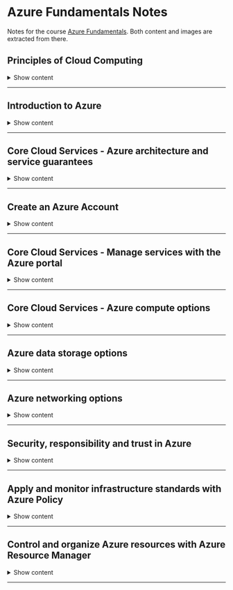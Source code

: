 # Azure Fundamentals Notes

Notes for the course [Azure Fundamentals](https://docs.microsoft.com/en-us/learn/paths/azure-fundamentals/). Both content and images are extracted from there.

## Principles of Cloud Computing

<details>
<summary> 
Show content
</summary>
<p>

### Learning Objectives

* Common cloud computing services
* Benefits of cloud computing
* Cloud deployment model

### What is cloud computing?

It's a resource rental based on a pay per use approach, abstracting the hardware from the users.

### Cloud Computing Services

#### Compute Power

It is the processing capability offered by cloud-based servers. Depending on our needs, we can chose among three different options:

* **Virtual Machines (VM)**: You are provided the hardware and the OS, but have to control and maintain the rest of the software. This VM will run on a physical server based on a datacenter and overall resources will be shared with other VMs in an isolated and secure fashion.

* **Containers**: Such as Docker, offer an independent, consistent and isolated execution environment for applications. They do not require any OS - as they just contain the minimum dependencies to run the app - they are easy and fast to spin up, move to a different machine and scale.

* **Serverless Computing**: Is the ability to run an application without creating, configuring nor maintaining a server. By breaking the whole application into smaller pieces, we can define a workflow and a set of triggers to execute the different parts of the application.

As per **pricing**, with VMs and Containers, we pay for as long the server is up, eventhough the application is idle. With Serverless Computing though, you only pay for the processing time of each function.

![img](./assets/principles-of-cloud-computing/vm-vs-container-vs-serverless.png)

#### Storage

If you either need to store a file or use a database, cloud providers offer the possibility to scale the storage as per your needs.

#### Summary

As requirements vary among all the processes and services business needs to offer, cloud computing is a **flexible** and **cost-efficient** solution to both small or big companies.

### Benefits of Cloud Computing

* **Cost-Effective**: with a pay-as-you-go model you don't need to make huge upfronts investments to start offering your services. Moreover, you don't need to manage any kind of infrastructure, freeing people to focus on other tasks.

* **Scalable**: It's easy to increase / decrease the resources used either manually or automatically.
    * *Vertical Scaling* or *scaling up* can be used to increase the power of an existing machine.
    * *Horizontal Scaling* or *scaling out* adds more servers to function together as a unit.

* **Elastic**: Can automatically adapt to workload changes by adding or removing resources.

* **Current**: By removing the need of managing hardware and other IT tasks, you can focus on just building and deploying your apps.

* **Reliable**: As it offers backups, disaster recovery and data replication services to make sure that your data is always safe. If on top you follow redudancy on your architectures you can avoid single points of failure.

* **Global**: With datacenters all over the globe, you can have presence close to your customers and reduce response time.

* **Secure**: Offering policies, technologies and controls.

### Compliance terms and requirements

Cloud providers should also help when complying with regulations and standards such as GDPR.

### Economies of Scale

The ability to do things at a lower cost per unit when operating at a larger scale.

### Capital expenditure (CapEx) versus operational expenditure (OpEx)

* **Capital Expenditure (CapEx)**: Spending of money on physical infrastructure up front, and then deducting that expense from your tax bill over time. This is the example of on-premise servers, where one needs to pay for server, storage, network, backup, disaster recovery and general infrastructure costs for both software and hardware plus the technical personnel.

* **Operational Expenditure (OpEx)**: Spending money on services or products now and being billed for them now. With cloud computing we can access to more customized features as we're not sharing the same framework for everyone. Charges are scalable based on usage rather than having a fixed capacity and the billing can directly by focused to a user or organization level.

![img](./assets/principles-of-cloud-computing/capexvsopex.png)

### Cloud deployment models

A cloud deployment model defines where the data is stored and how customers interact with it.

* **Public Cloud**: No local hardware - everything runs on the cloud provider. It implies the following **advantadges**:
    * Scalability and agility, as you just rent more hardware when needing it.
    * Pay-as-you-go pricing: no CapEx.
    * No need for hardware maintenance.
    * Minimal technical knowledge to set up and use.

    However, there also are some **disadvantages**:
    * Maybe you are not able to manage the hardware as you'd want.
    * It's possible that some security requirements, policies or standards that cannot be met.
    * Unique business requirements - such as maintaining a legacy application - might be hard to meet.

* **Private Cloud**: You set up the whole datacenter, access policies and resources in the organization. This has some **advantages**:
    * You can configure it so that it's possible to maintain any legacy app.
    * Full control (and responsability) over security.
    * Easier to meet security, policy and standards.

    The **disadvantages** would be:
    * Initial CapEx costs.
    * Limited agility.
    * High IT skills.

* **Hybrid Cloud**: Combination of Public and Private clouds, which brings both worlds advantages which may be benefitial for some applications or configurations but also can end up being more expensive and hard to manage.

### Types of Cloud Services

* **IaaS**: Most flexible category, giving full control on the hardware that runs the app.
    > **Shared repsonsibility model**: Ensuring that a service is running is a shared responsibility between the cloud provider (in charge of the infrastructure) and the customer (who needs to set up the proper configurations).
    This is the usual scenario when migrating workloads - as you can mimic on-premise setup, testing and deployment for new apps and for storage, backup and recovery.

* **PaaS**: Provides an environment for building, testing and deploying software applications, where one does not need to care about the underlying infrastructure. It is useful as it brings a framework that developers can work upon and also for analytics or BI tasks.

* **SaaS**: Software hosted and managed for the customer, who acts as end user.

![img](./assets/principles-of-cloud-computing/responsibility.png)


### Knowledge Check

1. Which term from the list below would be viewed as benefits of using cloud services?

* Unpredictable costs
* Elasticity
* Local reach only

    <details>
    <summary> 
    Answer
    </summary>
    <p>
    Elasticity: Elasticity, Agility and Economies of scale are the correct answers, and would be seen as benefits that you can gain from using cloud services.
    </p>
    </details>


2. Suppose you have two types of applications: legacy applications that require specialized mainframe hardware and newer applications that can run on commodity hardware. Which cloud deployment model would be best for you?


* Public cloud
* Private cloud
* Hybrid cloud

    <details>
    <summary> 
    Answer
    </summary>
    <p>
    Hybrid cloud: A hybrid cloud is a public and private cloud combined. You can run your new applications on commodity hardware you rent from the public cloud and maintain your specialized mainframe hardware on-premises.
    </p>
    </details>

3. You're developing an application and want to focus on building, testing, and deploying. You don't want to worry about managing the underlying hardware or software. Which cloud service type is best for you?

* Infrastructure as a Service (IaaS)
* Platform as a Service (PaaS)
* Software as a Service (SaaS)


    <details>
    <summary> 
    Answer
    </summary>
    <p>
    Platform as a Service (PaaS): Platform as a Service is the best choice here because the PaaS services handle the IT management tasks for you, so you can focus on writing code.
    </p>
    </details>

</p>
</details>

---

## Introduction to Azure

<details>
<summary> 
Show content
</summary>
<p>

### Learning Objectives

* What Microsoft Azure is.
* Deploy and configure a web server.
* Learn how to scale up your server.
* Interact with the web server using Azure Cloud Shell.

### Tour of Azure services

Azure is Microsoft's cloud computing platform.

![img](./assets/introduction-to-azure/azure-services.png)

It offers a lot of services of different nature:

* **Compute**: helping in hosting applications and services.
* **Networking**: for linking resources and providing access to applications.
* Four main types of **storage**: Blob storage, File storage, Queue storage and Table storage (NoSQL store).
* **Mobile**: to create services for iOS, Android an Windows.
* **Databases** with global connectivity.
* Building and hosting **Web** applications.
* **IoT** data gathering and analysis.
* Analytics solutions for **Big Data**.
* **AI**: helping with creating and deploying ML models.
* **DevOps** services for building, testing and releasing your applications.

### Exercise - Create a website hosted in Azure

> In this section, it is useful to directly access Azure course and work with the given [sandbox](https://docs.microsoft.com/en-us/learn/modules/welcome-to-azure/4-exercise-create-website). It does not charge your subscription.

* **App Service**: HTTP-based service that enables you to build many types of web-based solutions without managing the infrastructure. With an App Service Plan we specify the compute resources and location for the web app.

* **Azure Marketplace**: Online store that hosts certified and optimized applications to run in Azure, for example Wordpress in an App Service.

### Exercise - Configure an App Service

> In this section, it is useful to directly access Azure course and work with the given [sandbox](https://docs.microsoft.com/en-us/learn/modules/welcome-to-azure/5-exercise-configure-app-service). It does not charge your subscription.

By looking at the performance graphs we can check if we need to perform any changes on the configuration of our app. When **scaling** a webb app, we could add network bandwidth, memory, storage or compute power.

> **Azure Advisor** and **Azure Cost Management** are two services that help you optimize cloud spend. You can use these services to identify where you're using more than you need, and then scale back to the capacity you're actually using.

Finally, notice that there are three categories of configurations plans to make it easier to define our setup for dev, prod or isolated workloads.

> **Isolated**:	This category is ideal for workloads that require advanced networking and fine-grained scaling.

### Exercise - Access an App Service using Azure Cloud Shell

> In this section, it is useful to directly access Azure course and work with the given [sandbox](https://docs.microsoft.com/en-us/learn/modules/welcome-to-azure/6-exercise-cloud-shell). It does not charge your subscription.

**Azure Cloud Shell** is a browser-based command-line experience for managing and developing Azure resources


### Knowledge Check

1. What is Azure?

* Microsoft's cloud computing platform, which provides compute power, storage, and services over the Internet using a pay-as-you-go pricing model.
* A single data center located in Redmond, Washington.
* A hosting environment specifically for virtual machines

    <details>
    <summary> 
    Answer
    </summary>
    <p>
    Microsoft's cloud computing platform, which provides compute power, storage, and services over the Internet using a pay-as-you-go pricing model: Azure provides raw compute power and storage, as well as services to help you explore new software paradigms such as intelligent bots and mixed reality. 
    </p>
    </details>


2. Which of the following is an example of an Azure application platform?

* Azure App Service
* Azure Load Balancer
* Azure Table Storage
* Azure Cache for Redis

    <details>
    <summary> 
    Answer
    </summary>
    <p>
    Azure App Service: Azure App Service is an HTTP-based service that enables you to build and host many types of web-based solutions without managing infrastructure. 
    </p>
    </details>

3. When should you scale out your deployment?

* When your application or service requires a more powerful CPU or more memory to run faster.
* When you need additional virtual machines to speed up your application.
* When you're using excess capacity that you don't need.

    <details>
    <summary> 
    Answer
    </summary>
    <p>
    When you need additional virtual machines to speed up your application: Scaling out means adding additional systems, such as virtual machines. For example, you might create many virtual machines configured in the same way and use a load balancer to distribute work across them. 
    </p>
    </details>


</p>
</details>

---

## Core Cloud Services - Azure architecture and service guarantees

<details>
<summary> 
Show content
</summary>
<p>

### Learning Content

* Physical infrastructure of Azure.
* Understand the service level agreements provided by Azure.
* Learn how to provide your own service level agreement for your apps.

### Datacenters and Regions

Cloud providers are built upon datacenters around the globe, where the physical hardware is located.

**Regions** are geographical areas on the planet containing +1 datacenter. This partition into regions gives flexibility to provide services which are close - and thus ensure lower latency - to the user.

### Geographies

Azure divides the world into **geographies** that are defined by geopolitical boundaries. Each geography preserve data residency and compliance needs required by those countries. Moreover, they are fault-tolerant to withstand complete region failure. We have the following geographies:

* Americas
* Europe
* Asia Pacific
* Middle East and Africa

Each region belongs to a single geography and has specific service availability, compliance, and data residency/sovereignty rules applied to it

### Availability Zones

To avoid single points of failure, cloud providers can help us create highly available applications through **Availability Zones**, which are separate datancenters within a region isolated from each other. If one zone goes down, the others keep working. The idea is that we can locate the resources in a zone and replicate in another.

There are two types of services that support AZs:
* Zonal Services: where the resource is pinned to a specific zone (e.g., a VM)
* Zone-redundant Services: where the platform automatically replicates services accross zones (e.g., zone-redundant storage or SQL databases)

### Region Pairs

Availability zones are created using 1+ datacenters, and there is a minimum of three zones within a single region. To ensure that services can still be provided even if two datacenters go down, Azure created Region Pairs.

Region Pairs are two region in the same geography but at least 300 miles away, which helps replicating resources accross the same geography and ensuring availabilty even in case of disaster. They are used to provide reliable services and data redudancy (geo-redundant).

### Service-Level Agreements

Formal documents called Service-Level Agreements (SLAs) capture the specific terms that define the performance standards that apply to Azure. These documents are specific for individual services and define what happens if a products fails to perform.

There are three key characteristics of SLAs:

* **Performance Targets**: such as uptime guarantees or connectivity rates.
* **Uptime and Connectivity Guarantees**: which usually specify from 99.9% performance target commitment to 99.999%.
* **Service Credits**: describing how Microsoft will respond if a service fails to perform its governing SLA's specification.

### Compose SLAs accross services

Combining SLAs from different services results in a *Composite SLA*. We can calculate this with probability calculus.

For example having a Web App (99.95%) that redirects trafic to either a DB (99.99%) or a Queue (99.9%) gives us:

* If the probability that both DB and queue are up is `1.0 − (0.0001 × 0.001) = 99.99999%`
* Then, the composite SLA ends up as

```bash
99.95 × 99.99999 = ~99.95%
```

### Improve your app reliability

*Application SLA* is the creation of your own SLA based on the workloads and services. We need to know our business requirements to provide a solution that best suits an overall SLA considering all components.

Although rare, we also need to plan for entire service disruption. Here we have important aspects such as **Resiliency**, the ability of a system to recover from failures and continue to function. High availability and disaster recovery are two crucial components of resiliency. Howeher, the higher availability we want our application to be, the more expensive it will get as it will require more resources. This will also make it more complex in the overall architecture.


### Knowledge Check

1. Deploying an app can be done directly to what level of physical granularity? 

* Region
* Datacenter
* Server rack

    <details>
    <summary> 
    Answer
    </summary>
    <p>
    Region: Azure organizes infrastructure around regions, which include multiple datacenters. You can pick the region you want resources deployed into. You can't select a specific datacenter or location within a datacenter.
    </p>
    </details>


2. To use Azure datacenters that are made available with power, cooling, and networking capabilities independent from other datacenters in a region, choose a region that supports _________?

* Geography distribution
* Service-Level Agreements (SLAs)
* Availability Zones

    <details>
    <summary> 
    Answer
    </summary>
    <p>
    Availability Zones: Availability Zones are datacenters set up to be an isolation boundary from others in the region, with their own power, cooling, and networking. If one zone in a region goes down, other Availability Zones in the region continue to work. 
    </p>
    </details>

3. Application availability refers to what?

* The service level agreement of the associated resource.
* Application support for an availability zone.
* The overall time that a system is functional and working.

    <details>
    <summary> 
    Answer
    </summary>
    <p>
    The time that a system is working is referred to as the application availability.
    </p>
    </details>


</p>
</details>

---

## Create an Azure Account

<details>
<summary> 
Show content
</summary>
<p>


### Accounts and subscriptions

An **Azure account** is an identity in either Azure Active Directory (Azure AD), or a directory that is trusted by Azure AD, such as a work or school organization. It holds information such as:

* Name, email, and contact preferences
* Billing information such as a credit card

You use an Azure account to sign in to the Azure website and administer or deploy services. Every Azure account is associated with one or more subscriptions.

An **Azure subscription** is a logical container used to provision resources in Azure and is associated with Azure AD.

There are four different subcription types:

* Free
* Pay-As-You-Go
* Enterprise Agreement
* Student

### When to use multiple Azure subscriptions

Sometimes it is useful to separate resources at a subcription level, as **billing** and **access control** happen at the subscription. We could use this to separate DEV and PROD environments for billing and security reasons or even to isolate some resources for compliance.

Also, note that one could also transfer a subscription from one billing account to another.

### Authenticate access with Azure Active Directory

Azure AD is a modern identity provider that supports multiple authentication protocols. It is partitioned into separate **tenants**, which are dedicated and isolated instances of the Azure Active Directory service, owned and managed by an organization. A tenant may have multiple subscriptions (in a trust relationship), but a subscription only belongs to one tenant.

![./assets/azure-account/4-azure-ad-tenant.png]

Notice that each Azure AD tenant has an account owner. This is the original Azure account that is responsible for billing. You can add additional users to the tenant, and even invite guests from other Azure AD tenants to access resources in subscriptions.

### Knowledge Check

1. Which of the following defines an Azure subscription correctly?

* Using Azure does not require a subscription
* All Azure subscriptions are always free
* An Azure subscription is a logical unit of Azure services that is linked to an Azure account
* An account cannot have more than one subscription


    <details>
    <summary> 
    Answer
    </summary>
    <p>
     An Azure subscription is a logical unit of Azure services that is linked to an Azure account: Using Azure requires an Azure subscription. Azure offer free and paid subscription options to suit different customer needs and requirements, and an account can have one or more subscriptions, with different billing models and access-management policies applied to each . A subscription provides authenticated and authorized access to Azure products and services, and allows you to provision resources.
    </p>
    </details>


2. True or False. Azure has free services you can use once you have an Azure subscription.

* True - there are several free services available.
* False - services are only free for the first 12 months.


    <details>
    <summary> 
    Answer
    </summary>
    <p>
     True: Azure has several free services you can use including Azure App Services, Functions, and Azure Kubernetes containers.
    </p>
    </details>

3. Billing in Azure is ______________

* Annually for each Azure account based on usage.
* Monthly for each Azure subscription based on usage.
* Monthly for each Azure account based on usage.
* Daily for each Azure subscription based on usage.


    <details>
    <summary> 
    Answer
    </summary>
    <p>
    Billing is performed monthly for each subscription in the account, based on the resource usage.
    </p>
    </details>

</p>
</details>

---

## Core Cloud Services - Manage services with the Azure portal

<details>
<summary> 
Show content
</summary>
<p>

### Azure management options

There is a broad selection of tools that can be used to configure and manage Azure.


* **Azure portal** for interacting with Azure via a Graphical User Interface (GUI). It uses a **blades model** for navigation, where a blade is a slide-out panel containing the UI for a single level in a navigation sequence. The initial dashboard can be configured with a tile system to show the resources or metrics that the user is interested in the most. Dashboards can be created, cloned or deleted and configured using the *dashboard.json* file.
* **Azure PowerShell** and Azure Command-Line Interface (CLI) for command line and automation-based interactions with Azure.
* **Azure Cloud Shell** for a web-based command-line interface.
* **Azure mobile app** for monitoring and managing your resources from your mobile device.

Moreover, it is good to know that one can use preview resources (by searching for "preview") and get notified about General Availability (GA) releases in the "What's new" link.

### Knowledge Check

1. An Azure dashboard is stored as which type of file?

* XML
* JSON
* PNG

    <details>
    <summary> 
    Answer
    </summary>
    <p>
    Azure dashboards are stored as JSON files, which allow them to be uploaded and downloaded to share with other members of the Azure directory.
    </p>
    </details>

2. Azure Advisor provides advice on which of these topics:

* Creating an Azure account
* Best practices and security for your services
* Using the Azure portal effectively

    <details>
    <summary> 
    Answer
    </summary>
    <p>
    Azure Advisor is a free service built into Azure that provides recommendations on high availability, security, performance, and cost.
    </p>
    </details>


3. True or false: Azure Cloud Shell is an interactive, browser-accessible shell for managing Azure resources?

* True
* False

    <details>
    <summary> 
    Answer
    </summary>
    <p>
    Azure Cloud Shell is an interactive shell for managing Azure resources. You can control and administer all of your Azure resources in the current subscription through a command-line interface built right into the portal.
    </p>
    </details>


</p>
</details>

---

## Core Cloud Services - Azure compute options

<details>
<summary> 
Show content
</summary>
<p>

### Learning objectives

* Identify compute options in Azure.
* Select compute options that are appropriate for your business.

### Essential Azure compute concepts

Azure compute is an on-demand computing service for running cloud-based applications in the form of:

* **Virtual Machines**: software emulations of physical computers. They include a virtual processor, memory, storage and networking resources. They need to run on an OS.
* **Containers**: virtualization environment for running applications. They do not need any OS, instead they just include the minimum necessary dependencies to run the application and use the existing host OS running the container.
* **App Service**: PaaS offering in Azure designes to host web-oriented applications.
* **Serverless Computing**: is a cloud-hosted execution environment that runs your code but abstracts the underlying hosting environment.

### Explore Azure Virtual Machines

They are a useful choice when we need
* Total control over the operating system (OS)
* The ability to run custom software, or
* To use custom hosting configurations

Some use examples could be during testing and development, when running applications in the cloud without the need of creating the infrastructure, when extending your datacenter to the cloud or during disaster recovery to being able to run business critical applications.

Moreover, when migrating to the cloud, you could use a full IaaS approach to "lift and shift" your applications, copying your physical server configurations.

#### Scaling VMs

Grouping VMs together can bring the benefits of high availability, scalability and redundancy:
* **Availability sets**: logical grouping of two or more VMs to keep applications up during maintenance. This could mean that some patches or upgrades needed to be done on the machine (planned maintenance) or due to hardware failure in the datacenter (unplanned maintenance). The group of VMs that share common hardware are in the same *fault domain* - rack of servers.

    With an availability set you get up to three fault domains that each have a server rack with dedicated power and network resources and five logical update domains, which indicate the group of VMs that are being rebooted / patched at the same time.

    ![img](./assets/azure-compute-options/availability-sets.png)

* **Scale sets**: let you create and manage a group of identical, load balanced VMs in order to provide high availability apps and increase / decrease the number of VMs depending on demand.

* **Azure Batch**: enables large-scale job scheduling and compute management with the ability to scale to tens, hundreds or thousands of VMs. Batch starts a pool of VMs, installs applications and staging data, runs the jobs, identifies failures and requeues works, scales down the pool as work completes.

### Explore Containers in Azure

Azure supports Docker containers. There are several ways to manage containers in Azure:

* **Azure Container Instances (ACI)**: PaaS offering that allows to upload the containers and execute them directly with automatic elastic scale.
* **Azure Kubernetes Service (AKS)**: Complete orchestration service (automating, managing and interacting) for containers with distributes architectures with multiple containers.

Containers are often used to create solutions using a **microservice architecture**. This architecture is where you break solutions into smaller, independent pieces, which allows to scale and upgrade the differents parts independently.

### Explore Azure App Service

PaaS service that allows you to focus on the website and API logic while Azure handles the infrastructure to run and scale your web applications. You pay for the resources used by processing depending on the App Service Plan chosen, which determines how much hardware is devoted to your host.

There are different types of web apps:

* **Web Apps**: which supports web app hosting.
* **API Apps**: you can build REAS-based Web APIs with Swagger support and the ability to package and publish your API in the Azure Marketplace.
* **Web Jobs**: allow you to run a program or scripts in the same context as a web app,API app or mobile app. They can be scheduled or run by a trigger.
* **Mobile app back-ends**: lets one quickly build the backend for iOS or Android apps. You can store mobile app data in cloud DBs, authenticate customers, send push notifications and execute custom backend logic.

### Explore Serverless computing in Azure

Serverless computing encompasses three ideas:
* **Abstraction of servers**: where you simply deploy your code which then runs with high availability.
* **Event-driven scale**: Which is an excellent fit for workloads that respond to events. The platform automatically scales. Events can be defined by a variety of triggers.
* **Micro-billing**: Where you pay only for the time that your code is running.

Azure has two implementations of serverless compute:

* **Azure Functions**: which can execute code in almost any modern language. Furthermore, Azure Functions can be either stateless (the default) where they behave as if they're restarted every time they respond to an event), or stateful (called "Durable Functions") where a context is passed through the function to track prior activity.
* **Azure Logic Apps**: which execute workflows designed to automate business scenarios based on an event. They can be defined via UI or JSON files. While Azure Functions can run locally, Logic Apps only run in the cloud.

### Kwnowledge Check


1. Suppose you have an existing application running locally on your own server. You need additional capacity but prefer to move to Azure instead of buying upgraded on-premises hardware. Which compute option would likely give you the quickest route to getting your application running in Azure?

* Serverless computing
* Containers
* Virtual machines


    <details>
    <summary> 
    Answer
    </summary>
    <p>
    You have full control over the VM setup, so you can configure it to match your on-premises server. This control will allow your existing application to run on the Azure VM with little or no change.
    </p>
    </details>

2. Imagine that you work on a photo-sharing application that runs on millions of mobile devices. Demand is unpredictable because you see a spike in usage whenever a locally or nationally significant event occurs. Which Azure compute resource is the best match for this workload?

* Serverless computing
* Containers
* Virtual machines

    <details>
    <summary> 
    Answer
    </summary>
    <p>
    The photo-sharing app is event driven and needs to handle unpredictable demand. Serverless computing is a good fit for this situation because it is event-based and can scale instantly to process spikes in traffic. It should also be a cost-effective choice because you will pay for compute time only when processing user data.
    </p>
    </details>


3. The compute options give you different levels of control over the configuration of the environment in which your application runs. Which of the following lists the compute options in order from "most control" to "least control"?

* Serverless computing, containers, virtual machines
* Containers, serverless computing, virtual machines
* Virtual machines, containers, serverless computing


    <details>
    <summary> 
    Answer
    </summary>
    <p>
    Virtual machines give you full control over the environment. Containers give you limited control. Serverless computing does not allow you to do any infrastructure configuration.
    </p>
    </details>

</p>
</details>

---

## Azure data storage options

<details>
<summary> 
Show content
</summary>
<p>

### Learning content

* Survey the data storage options in Azure
* Discover how Azure data storage can meet your business demands
* Compare Azure data storage with on-premises storage

### Benefits of using Azure to store data

* **Automated backup and recovery**: mitigating the risk of losing data.
* **Replication across the globe**: protecting your data.
* **Support for data analytics**
* **Encryption capabilities**: making it secure. You also have control over who can access the data.
* **Multiple data types**: for both relational and NoSQL.
* **Data storage in virtual disks**: with up to 8TB capacity per disk.
* **Storage Tiers**: to prioritize access to data based on frequently used vs. rarely used information.

### Types of Data

* **Structured data**: data that adhers to a schema so all of it has the same fields or properties. Also known as relational data.
* **Semi-structured data**: which does not neatly fit into tables, rows and columns. Uses *keys* to organize and provide a hierarchy. Also known as non-relational or NoSQL data.
* **Unstructured data**: No structure means no restrictions. For example, a blob can hold a PDF, JPG, JSON, video...

### How Azure data storage can meet your business storage needs

* **Azure SQL**: As a Database as a Service (DaaS), it gives the latest stable SQL server engine in a high performance, reliable, fully managed and secure way.
* **Azure Cosmos DB**: Distributed database service which supports schema-less data. This means that it supports applications with changing data.
* **Azure Blob Storage**: It is unstructured, so no restrictions applied. Blobs are scalable and it's easy to rowk with blobs with applications. They can manage thousands of simultaneous uploads and massive amounts of data.
* **Azure Data Lake Storage**: Large repository hosting both structured and unstructured data which allows to perform analytics on the data. Combines the scalability and cost benefits of object storage with the reliability and performance of the Big Data file system capabilities.
* **Azure Files**: Offers fully managed file shares in the cloud that are accessible via the industry standard Server Message Block (SMB) protocol. Machines can mount these to have access to the data.
* **Azure Queue**: Service for storing large numbers of message. It also can be used to help build flexible applications and separate functions for better durability across large workloads and provides asynchronous message queueing for communication between application components.
* **Disk Storage**: Disk storage provides disks for virtual machines, applications, and other services to access and use as they need, similar to how they would in on-premises scenarios.
* **Storage Tiers**: Azure offers three storage tiers for blob object storage:
    * Hot storage tier: optimized for storing data that is accessed frequently.
    * Cool storage tier: optimized for data that are infrequently accessed and stored for at least 30 days.
    * Archive storage tier: for data that are rarely accessed and stored for at least 180 days with flexible latency requirements.
* **Encryption and replication**: Azure provides security and high availability to your data through encryption and replication features:
    * Encryption for storage services: We can choose between SSE (Azure Storage Service Encryption) which encrypts data before writing and decrypts when reading transparently to the user or Client-side encryption, where the data is already encrypted by the client libraries.
    * Replication for storage availability: ensuring that data is durable and available.

### Comparison between Azure data storage and on-premises storage

Storing data in the cloud gives the following benefits vs. on prem solutions:

* **Cost effectiveness**: as we don't need an upfront expense and just pay-as-you-go.
* **Reliability**: Azure data storage provides data backup, load balancing, disaster recovery, and data replication as services to ensure data safety and high availability without as much investment as in on premise.
* **Multiple storage** types depending on your needs.
* The **agility** to change the technologies used.

### Kwnowledge Check


1. Suppose you work at a startup with limited funding. Why might you prefer Azure data storage over an on-premises solution?

* To ensure you run on a specific brand of hardware, which will let you form a marketing partnership with that hardware vendor.
* The Azure pay-as-you-go billing model lets you avoid buying expensive hardware.
* To get exact control over the location of your data store.

    <details>
    <summary> 
    Answer
    </summary>
    <p>
    The Azure pay-as-you-go billing model lets you avoid buying expensive hardware: There are no large, up-front capital expenditures (CapEx) with Azure. You pay monthly for only the services you use (OpEx).
    </p>
    </details>

2. Which of the following situations would yield the most benefits from relocating an on-premises data store to Azure?

* Unpredictable storage demand that increases and decreases multiple times throughout the year.
* Long-term, steady growth in storage demand.
* Consistent, unchanging storage demand.

    <details>
    <summary> 
    Answer
    </summary>
    <p>
    Unpredictable storage demand that increases and decreases multiple times throughout the year: Azure data storage is flexible. You can quickly and easily add or remove capacity. You can increase performance to handle spikes in load or decrease performance to reduce costs. In all cases, you pay for only what you use.
    </p>
    </details>


3. A newly released mobile app using Azure data storage has just been mentioned by a celebrity on social media, seeing a huge spike in user volume. To meet the unexpected new user demand, what feature of pay-as-you-go storage will be most beneficial?

* The ability to provision and deploy new infrastructure quickly
* The ability to predict the service costs in advance
* The ability to meet compliance requirements for data storage

    <details>
    <summary> 
    Answer
    </summary>
    <p>
    The ability to provision and deploy new infrastructure quickly: As the user demand increases, the agility to deploy new servers or services as needed can help scale to meet the increased user load.
    </p>
    </details>

</p>
</details>

---

## Azure networking options

<details>
<summary> 
Show content
</summary>
<p>

### Learning Objectives

* How an Azure virtual network provides secure network communication among resources such as virtual machines and other networks
* What high availability and resiliency mean and how Azure Load Balancer can increase resiliency within a single geographic region
* What latency is and how Traffic Manager helps reduce network latency and provides resiliency across geographic locations

### Deploy your site to Azure

#### Using an N-tier architecture

This approach divides an application into two or more logial tiers. A higher tier can access services from a lower tier, but a lower tier should never access a higher tier. It allows for reusability of the different pieces and simplifies maintenance.

A *three-tier* architecture is often used in web applications:

![img](./assets/azure-networking/three-tier.png)

This also allows for fine-grained securization of the different pieces with inbound rules.

#### Your e-commerce site running on Azure

Let's break down some definitions:

* **Region**: one or more Azure datacenters within a specific geographic location.
* **Virtual Network**: logically isolated network on Azure, allowing resources to securely communicate with each other, to the internet and on-premise networks. A virtual network is scoped to a single region, but multiple networks from different regions can be connected together by peering.
* **Subnets** are an internal logical organization of a virtual network so that you can organize and secure your resources in discrete sections.
* **Network Security Group** or NSG allows or denies inbound network traffic to your Azure resources. It can be seen as a cloud-level firewall.


### Scale with Azure Load Balancer

* **Availability** refers to how long your service is up and running without interruption. **High Availability** refers to a service that is up and running for a long period of time.
* **Resiliency** refers to a system's ability to stay operational during abnormal conditions such as natural disasters, maintenance (planned or unplanned), spikes in traffic and malicious threads.
* **Load Balancer** distributes traffic evenly among each system in a pool in order to achieve high availability and resiliency.
* **Azure Application Gateway** is a load balancer designed for web applications. It uses Load Balancer at the transport level (TCP) and applies sophisticated URL-based routing rules to support several advanced scenarios. The image below shows an application layer (OSI layer 7) load balancing, as it understands HTTP messages.

![img](./assets/azure-networking/appgateway.png)

    Some benefits of using an App Gateway over a LB are:
    * Cookie affinity, when you want to keep a user session on the same backend server.
    * SSL termination: pass uncrypted traffic to the backend. It also support full end-to-end encryption if you need it.
    * Web application firewall, as it supports a sophisticated firewall (WAF).
    * URL rule-based routes: allows you to route traffic based on URL patterns, source IP address and port to destination IP address and port. This is helpful when setting up a content delivery network.
    * Rewrite HTTP headers to add or remove information of outbound HTTP headers.

* A **content delivery network** (CDN) is a distributed network of servers that can efficiently deliver web content to users. It is useful to get content to users in their local region to minimize latency.

* **DNS** or Domain Name System is a way to map user-friendly names to their IP addresses.

### Reduce latency with Azure Traffic Manager

**Latency** is the time it takes for data to travel over the network (in ms). Contrary, **bandwidth** refers to the amount of data that can fir on the connection. One of the biggest factors affecting latency is distance.

Thus, one way to reduce latency is to provide different copies of a Web App in different regions and then use **Azure Traffic Manager** to route users to the closest endpoint. It uses the DNS server that's closer to the user.

![img](./assets/azure-networking/traffic-manager.png)

You could even connect Traffic Manager to an existing on-premise network.


### Knowledge Check

1. What is an Azure region?

* One or more Azure data centers within a specific geographical location.
* A way of breaking networks into smaller networks.
* Firewall rules which define the flow of traffic in and out of Azure.

    <details>
    <summary> 
    Answer
    </summary>
    <p>
    ne or more Azure data centers within a specific geographical location.: Azure regions help you deliver your apps and services closest to your users. West US and North Europe are examples.
    </p>
    </details>

2. Which of the following is true about virtual networks?

* You configure virtual networks through software.
* A virtual network accepts network traffic on all ports. You configure the firewall through virtual machines.
* Virtual networks are always reachable from the internet.

    <details>
    <summary> 
    Answer
    </summary>
    <p>
    You configure virtual networks through software: Software enables you to treat a virtual network just like your own network. Azure maintains the physical hardware for you.
    </p>
    </details>

3. Which is true about Azure Load Balancer?

* You must use Azure Load Balancer if you want to distribute traffic among your virtual machines running in Azure.
* Azure Load Balancer works with internet-facing traffic only.
* Azure Load Balancer distributes traffic among similar systems, making your services more highly available.

    <details>
    <summary> 
    Answer
    </summary>
    <p>
    Azure Load Balancer distributes traffic among similar systems, making your services more highly available: If one system is unavailable, Azure Load Balancer stops sending traffic to it. It then directs traffic to one of the responsive servers.
    </p>
    </details>

4. What is network latency?

* The amount of data that can fit on the connection.
* The distance data must travel to reach its destination.
* The time it takes for data to travel over the network.

    <details>
    <summary> 
    Answer
    </summary>
    <p>
    Latency measures the time it takes for data to reach its destination. Latency is typically measured in milliseconds.
    </p>
    </details>

5. How does Azure Traffic Manager reduce latency?

* It chooses only the fastest networks between endpoints.
* It chooses the endpoint that's closest to the user's DNS server.
* It caches content, similar to how content delivery networks work.

    <details>
    <summary> 
    Answer
    </summary>
    <p>
    Choosing the server that's closest to the user is a good way to reduce latency.
    </p>
    </details>

</p>
</details>

---

## Security, responsibility and trust in Azure 

<details>
<summary> 
Show content
</summary>
<p>

### Learning Objectives


* Security responsibility is shared with Azure
* Identity management provides protection, even outside your network
* Encryption capabilities built into Azure can protect your data
* To protect your network and virtual networks

### Cloud security is a shared responsibility

* In IaaS, you are responsible of patching and securing the OS, software and network.
* In PaaS, you need to secure your application but not the infrastructure.
* With SaaS, almost everything is outsourced.

However, you are always responsible for __data, endpoints, accounts and access management__.

#### A layered approach to security

Defense in depth is a strategy that employs a series of mechanisms to slow the advance of an attack aimed at acquiring unauthorized access to information. After a layer is breached, the next is already in place to prevent further exposure. This way there is not just a single layer of protection.

![img](./assets/azure-security/defense_in_depth_layers_small.png)

* **Data**: Attackers usually are after data. It's the user's responsibility to control data access and security.
* **Application**: Development teams must ensure app security and avoid vulnerabilities.
* **Compute**: Secure access to VMs and implement endpoint protection.
* **Networking**: Secure the resources communication.
* **Perimeter**: Protect from network-based attacks such as DDoS. Use firewalls to identify and alert on malicious attacks.
* **Identify and access**: ensure identities are secure and grant access only to what is needed.
* **Physical Security**: Physical buildings and access control.

### Get tips from Azure Security Center

Is a monitoring service that provides threat protection across all of your services both in Azure, and on-premises, which continuously monitors services and resources and provides security recommendations. Has both free and standard tiers.

#### Usage Scenarios

1. You can use Security Center for incident response to detect (first indication of event investigation), asses (initial analysis to obtain information about the suspicious activity) and diagnose (to conduct a technical investigation and identify containment, mitigation and workaround strategies).
1. Use Security Center recommendations to enhance security by configuring security policies, which define a set og controls to specified subscriptions or resource groups.

### Identity and access

* **Authentication** is the process of establishing the identity of a person or service looking to access a resource.
* **Authorization** is the process of establishing what level of access an authenticated person or service has.

#### What is Azure Active Directory?

Azure AD is a cloud-based identity service. It provides services such as

* **Authentication** to identify access to applications and resources.
* **Single-Sign-On** (SSO), which enables users to remember only one ID and password accross multiple applications.
* **Application Management**, where you can manage your cloud and on-premise apps using Azure AD Application Proxy.
* **Business to business (B2B) Identity services**: Manage your guest users and external partners while maintaining control over your own corporate data Business-to-Customer (B2C) identity services.
* **Device Management**. Manage how your cloud or on-premises devices access your corporate data.

#### Multi-factor authentication

MFA provides addictional security for your identities by requiring two or more elements for full authentication. These elements fall into three categories:
* Something you know - password or the answer to a security question.
* Something you posses - mobile app that receives a notification or token.
* Something you are - biometric property.

#### Providing identities to services

Usually, and against best practices, services credentials are embedded into not securized configuration files, which is a risk to exposure. Azure AD addresses this problem through two methods: service principals and managed identities for Azure services.

* An **Identity** is just a thing that can be authenticated, such as users, applications or servers.
* A **Principal** is an identity acting with certain roles or claims (such as `sudo`).
* A **Service Principal** is an identity that is used by a service or applications. Like other identities, it can be assigned roles.

Creating Service Principals can be tedious. That's why Managed identites for Azure services are much easier and will do most of the work for you. A managed identity can be instantly created for any service supporting it, which automatically creates an account on AD and the infrastructure will automatically take care of authenticating the service and managing the account.

#### Role-based access control

Roles are sets of permissions, like "Read-only" or "Contributor", that users can be granted to access an Azure service instance. Roles can be assigned at different levels and can be inherited:

Management Group > Subcription > Resource Group > Resource

#### Privileged Identity Management

It is an additional paid-on offering that provides oversight of role assignments, self-service and just-in-time role activiation and Azure AD and resources access reviews.

### Encryption

Encryption is the process of making data unreadable and unusable to unauthorized viewers.

* **Symmetric Encryption** uses the same key to encrypt and decrypt data.
* **Asymmetric Encryption** uses a public key and private key pair, for example in SSH connections.

Encryption is approached in two ways:

* **Encryption at rest**: stored data is encrypted (in a disk or db), which makes the data unreadable without the keys and secrets to decrypt it.
* **Encryption in transit**, such as HTTPS, ensures that data is safe while traveling from one location to another. This gives protection to outside observers.

#### Encryption on Azure

* **Azure Storage Service Encryption** encrypts data at rest.
* **Azure Disk Encryption** helps encrypt VMs disks.
* **Transparent data encryption (TDE)** protects data in Azure SQL databases and Data Warehouses. It uses a symmetric encryption key.

Moreover, we need to makesure that keys themselves are secure. For this, Azure bring **Azure Key Vault**, which helps to manage both keys and secrets which are accessible via API. Also, it makes it easier to manage certificates (SSL/TSL) and sotre secrets backed by hardware security models (HSMs).

Some of the benefits of Azure KV are that you are centralizing application secrets which helps to control their distribution; secrets and keys are secure and you can monitor access and use; simplified administration of application secrets and is a service tightly integrated with other Azure services.

### Overview of Azure certificates

Transport Layer Security (TLS) is the basis for encryption of website data in transit. These certificates, though, have a lifecycle and require administration.

#### Types of certificates

* **Service Certificates** used for cloud services and enable secure communication and from the service. They can be managed separately from the service itself.
* **Management Certificates** are used for authenticating with the management API. They can be used to automate configuration and deployment of various Azure services. These are not directly related to any cloud service.

All of these certificates can be stored in Azure Key Vault as any other secret.

### Protect your network

A common theme is an emphasis of a layered approach to security.

A **firewall** is a service that grants server access based on the originating IP of the request. To provide inbound protection at the perimeter one can use:
* **Azure Firewall** which protects Azure Virtual Network resources.
* **Azure Application Gateway** which is a Load Balancer with a Web Application Firewall included. This protects from common, known vulnerabilities in websites. It is specifically designed to protect HTTP traffic.
* **Network virtual appliances (NVAs)** are ideal for non-HTTP services. Similar to hardware firewall appliances.

#### Stopping Distributed Denial of Service (DDos) attacks

These attacks attemp to overwhelm a network resources by sending requests. Azure uses the scale and elasticity of Microsoft's global network to mitigate DDoS attacks.

#### Controlling the traffic inside your virtual network

Network Security Groups allow you to filter network traffic to and from Azure resources in an Azure virtual network. They can contain multiple inbound and outbound rules to filter traffic. You can even totally remove public internet access to some resources.

VPN (Virtual Private Network) can be used to integrate on-premises network with Azure networks with secure communication. One could even use Azure **ExpressRoute** to connect cloud services over a private circuit instead of the public internet.

### Protect your shared documents

Microsoft Azure Information Protection (sometimes referred to as AIP) is a cloud-based solution that helps organizations classify and optionally protect documents and emails by applying labels.

### Azure Advanced Threat Protection

Azure Advanced Threat Protection (Azure ATP) is a cloud-based security solution that identifies, detects, and helps you investigate advanced threats, compromised identities,and malicious insider actions directed at your organization. Azure ATP is available as part of the Enterprise Mobility + Security E5 suite (EMS E5) and as a standalone license.

### Understand Security Considerations for Application Lifecycle Management Solutions

The Microsoft Security Development Lifecycle (SDL) introduces security and privacy considerations throughout all phases of the development process. It helps developers build highly secure software, address security compliance requirements, and reduce development costs. There are important security practices that should be followed:

* **Provide training**, as security is everyone's job.
* **Define security Requirements** including legal and industry requirements, internal standards and coding best practices.
* **Define metrics and compliance reporting** to ensure a minimum level of security quality.
* **Perform threat modeling** in environment with a meaningful security risk.
* **Emable design requirements** to help engineers implement more secure features.
* **Define and use cryptography standards** to ensure that all data is secure from unintended disclosure and alteration.
* **Manage security risks from using third-party components**, as they can be a possible vulnerability.
* Define a list of **Approved tools**.
* **Perform Static Analysis Security Testing** to test code before compilation.
* **Perform Dynamic Analysis Security Testing** to test the final packaged software.
* **Perform penetration testing** simulating the actions of a hacker.
* **Establish a standard incident response process** to address how to answer to new threats.

### Knowledge Check

1. Cloud security is a shared responsibility between you and your cloud provider. Which category of cloud services requires the greatest security effort on your part?

* Infrastructure as a service (IaaS)
* Platform as a service (PaaS)
* Software as a service (SaaS)

    <details>
    <summary> 
    Answer
    </summary>
    <p>
    IaaS: At this level, the cloud provider provides physical security to compute resources. However, it's your responsibility to patch and secure your operating systems and software, as well as configure your network to be secure.
    </p>
    </details>

1. Which of these helps you most easily disable an account when an employee leaves your company?

* Enforce multi-factor authentication (MFA)
* Monitor sign-on attempts
* Use single sign-on (SSO)

    <details>
    <summary> 
    Answer
    </summary>
    <p>
    SSO centralizes user identity, so you can disable an inactive account in a single step.
    </p>
    </details>

1. Which of these is the strongest way to protect sensitive customer data?

* Encrypt data as it sits in your database
* Encrypt data as it travels over the network
* Encrypt data both as it sits in your database and as it travels over the network

    <details>
    <summary> 
    Answer
    </summary>
    <p>
    Encrypting your data at all times, both as it sits in your database and as it travels over the network, minimizes the opportunity for an attacker to access your data in plain text.
    </p>
    </details>

1. There has been an attack on your public-facing website, and the application's resources have been overwhelmed and exhausted, and are now unavailable to users. What service should you use to prevent this type of attack?

* DDoS protection
* Azure Firewall
* Network Security Group
* Application Gateway

    <details>
    <summary> 
    Answer
    </summary>
    <p>
    DDoS protection is the correct answer, because it will help prevent DDoS attacks.
    </p>
    </details>

1. You want to store certificates in Azure to centrally manage them for your services. Which Azure service should you use?

* AIP
* Azure AD
* Azure Key Vault
* Azure ATP

    <details>
    <summary> 
    Answer
    </summary>
    <p>
    Azure Key Vault is the correct answer, because it is a centralized cloud service for storing application secrets, referred to as a secret store.
    </p>
    </details>


</p>
</details>

---

## Apply and monitor infrastructure standards with Azure Policy

<details>
<summary> 
Show content
</summary>
<p>

### Learning Content

* Apply policies to control and audit resource creation
* Learn how role-based security can fine-tune access to your resources
* Understand Microsoft's policies and privacy guarantees
* Learn how to monitor your resources

### Define IT compliance with Azure Policy

Your **policies** will enforce your rules for created resources, so your infrastructure stays compliant with your corporate standards, cost requirements, and service-level agreements (SLAs) you have with your customers.

**Azure Policy** is an Azure service you use to create, assign and, manage policies. This service evaluates resources looking for noncompliance with assigned policies.

> Azure Policies vs. RBAC: RBAC (role based access control) focuses on user actions at different scopes. Azure Policy focuses on resource properties during deployment and for already existing resources. It is a default-allow-and-explicit-deny system.

#### Creating a policy

To create a policy you need to

* Create a policy definition: it expresses what to evaluate and what action to take. For example, ensure all public websites are secured with HTTPS. A policy definition is represented as a JSON file. This can be done via Azure portal or Powershell.
* Assign a definition to a scope of resources. The policy will then need to be assigned to a resource orgroup of resources (with child inheritance). This can be done by using Azure portal, Powershell or Azure CLI.
* View policy evaulation results: it can allow a resource to be created even if it doesn't pass validation.

Then, in the Policy resource in the portal we can check for non compliant resources.

> OBS: Requests to create or update a resource through Azure Resource Manager are evaluated by Azure Policy first, evaluating all of them against each definition.

### Organize policy with initiatives

An initiative definition is a set or group of policy definitions to help track your compliance state for a larger goal. They are also assigned to a specific scope.

### Enterprise governance management

Access management occurs at the Azure subscription level. This allows an organization to configure each division of the company in a specific fashion based on their responsibilities and requirements.

Azure Management Groups are containers for managing access, policies, and compliance across multiple Azure subscriptions with child inheritance.

### Define standard resources with Azure Blueprints

**Azure Blueprints** enables cloud architects and central information technology groups to define a repeatable set of Azure resources that implements and adheres to an organization's standards, patterns, and requirements. It is adeclarative way to orchestrate the deployment of resource templates and artifacts.

It is based on defining "What should be deployed" and then keeping an audit of "what was deployed".

#### How is it different from Resource Manager templates?

The Azure Blueprints service is designed to help with environment setup. On the other hand, ARM templates are just a definition of resources that we may want to deploy that does not exist natively in Azure. Each blueprint can consist of zero or more ARM template artifacts.

#### How it's different from Azure Policy

A blueprint is a package of sets of standards, which can include policies in it. Policies are just used to audit and control resource usage.

### Explore your service compliance with Compliance Manager

Governing your own resources and how they are used is only part of the solution when using a cloud provider. You also have to understand how the provider manages the underlying resources you are building on. We have full transparency with four sources:

* **Microsoft Privacy Statement**: explains what personal data Microsoft processes, how Microsoft processes it, and for what purposes.
* **Microsoft Trust Center**: website resource containing information and details about how Microsoft implements and supports security, privacy, compliance, and transparency in all Microsoft cloud products and services. It includes information such as recommended resources, organizational roles and direct guidance, if needed.
* **Service Trust Portal**: hosts the Compliance Manager service, and is the Microsoft public site for publishing audit reports and other compliance-related information relevant to Microsoft’s cloud services. It helps your organization maintain track and compliance with standards such as ISO or GDPR, access Microsoft's audit reports, compliance guides and trust documents.
* **Compliance Manager**: dashboard that provides a summary of your data protection and compliance stature and recommendations for improvement.

### Monitor your service health

Azure provides two primary services to monitor the health of your apps and resources.

* **Azure Monitor**: helps you understand how your applications are performing and proactively identifies issues affecting them and the resources they depend on. It gets and analyzes data from your resources. Some of the data sources are Activity Logs of your applications, Event Logs, Application Insights, Azure monitor for containers or VMs... Moreover, it proactively notifies of critical conditions using **Alerts**. These can be configured based on metrics to have almost real-time responses. Also, Azure Monitor uses **Autoscale** to make sure that you always have enough resources to run your applications based on your rules and metrics. All of this information can be integrated with visualization tools.

* **Azure Service Health**: suite of experiences that provide personalized guidance and support when issues with Azure services affect you. It is composed of the following views:
    * Azure status provides a global view of the health state of Azure services.
    * Service Health gives a customizable dashboard that tracks the state of your Azure services in the regions where you use them.
    * Resource Health helps you diagnose and obtain support when a service issue affects your resources. It helps you understand if an SLA was violated.


### ### Knowledge Check

1. True or false: You can download published audit reports and other compliance-related information related to Microsoft’s cloud service from the Service Trust Portal

* True
* False

    <details>
    <summary> 
    Answer
    </summary>
    <p>
    True: You can download published audit reports and other compliance-related information related to Microsoft’s cloud service from the Service Trust Portal.
    </p>
    </details>

1. Which Azure service allows you to configure fine-grained access management for Azure resources, enabling you to grant users only the rights they need to perform their jobs?

* Locks
* Policy
* Initiatives
* Role-based Access Control

    <details>
    <summary> 
    Answer
    </summary>
    <p>
    Role-based access control (RBAC) provides fine-grained access management for Azure resources, enabling you to grant users only the rights they need to perform their jobs. RBAC is provided at no additional cost to all Azure subscriber.
    </p>
    </details>

1. Which Azure service allows you to create, assign, and, manage policies to enforce different rules and effects over your resources and stay compliant with your corporate standards and service-level agreements (SLAs)?

* Azure Policy
* Azure Blueprints
* Azure Security Center
* Role-based Access Control

    <details>
    <summary> 
    Answer
    </summary>
    <p>
    Azure Policy is a service in Azure that you use to create, assign, and, manage policies. These policies enforce different rules and effects over your resources, so those resources stay compliant with your corporate standards and service-level agreements (SLAs).
    </p>
    </details>

1. Which of the following services provides up-to-date status information about the health of Azure services?

* Compliance Manager
* Azure Monitor
* Service Trust Portal
* Azure Service Health

    <details>
    <summary> 
    Answer
    </summary>
    <p>
    Azure Service Health is the correct answer, because it provides you with a global view of the health of Azure services. With Azure Status, a component of Azure Service Health, you can get up-to-the-minute information on service availability.
    </p>
    </details>

1. Where can you obtain details about the personal data Microsoft processes, how Microsoft processes it, and for what purposes?

* Microsoft Privacy Statement
* Compliance Manager
* Azure Service Health
* Trust Center

    <details>
    <summary> 
    Answer
    </summary>
    <p>
    You can obtain the details about how Microsoft uses personal data in the Microsoft Privacy Statement.
    </p>
    </details>


</p>
</details>

---

## Control and organize Azure resources with Azure Resource Manager

<details>
<summary> 
Show content
</summary>
<p>

### Learning Objectives

* Use resource groups to organize Azure resources
* Use tags to organize resources
* Apply policies to enforce standards in your Azure environments
* Use resource locks to protect critical Azure resources from accidental deletion

### Principles of resource groups

A **resource group** is a logical container for resources deployed on Azure. All resources must be in a resource group and a resource can only be a member of a single resource group. Resource groups can't be nested.

They help to organize services, so we are interested in created *logical groups*. Moreover, deleting a RG will delete all services that it contains. They are also a scope for applying role-based access control (RBAC) permissions.

### Use resource groups for organization

It is important to apply naming conventions to both the RG and the contained services. We could organize resource groups by service, environment or authorization level, as they are a scope of RBAC. Furthemore, it may be useful organizing RG by life-cycle or billing.

### Use tagging to organize resources

Tags are name/value pairs of text data that you can apply to resources and resource groups. Tags allow you to associate custom details about your resource, in addition to the standard Azure properties a resource has:

* department (like finance, marketing, and more)
* environment (prod, test, dev),
* cost center
* life cycle and automation (like shutdown and startup of virtual machines).

Apart from organization utilities, tags could also be used to automate or schedule activies such as shutting down VMs. By adding the tag `shutdown:6PM` tag to a group of VMs, we could set up an activity that filters VMs by that.

### Use policies to enforce standards

For example, we could create policies that force the existance of a tag on a resource or restrict which types of VMs sizes can be deployed.

### Secure resources with role-based access control

Here are some best practices you should use when setting up resources.

* Segregate duties within your team and grant only the amount of access to users that they need to perform their jobs. Instead of giving everybody unrestricted permissions in your Azure subscription or resources, allow only specific actions at a particular scope.
* When planning your access control strategy, grant users the lowest privilege level that they need to do their work.
* Use Resource Locks to ensure critical resources aren't modified or deleted.

### Use resource locks to protect resources

Resource locks are a setting that can be applied to any resource to block modification or deletion. Resource locks can set to either Delete (all operations but delete are allowed) or Read-only (only allows read operations, blocking any modification).

### Knowledge Check

1. Tags can be applied to any type of resource on Azure

* True
* False

    <details>
    <summary> 
    Answer
    </summary>
    <p>
    False
    </p>
    </details>

1. Tags applied at a resource group level are propagated to resources within the resource group.

* True
* False

    <details>
    <summary> 
    Answer
    </summary>
    <p>
    False
    </p>
    </details>

1. Which of the following is not a feature of resource groups?

* Resources can be in only one resource group.
* Resources can be moved from one resource group to another resource group.
* Resource groups can be nested.
* Role-based access control can be applied to the resource group.

    <details>
    <summary> 
    Answer
    </summary>
    <p>
    Resource groups can be nested.
    </p>
    </details>

1. Which of the following might be a good usage of tags?

* Using tags to associate a cost center with resources for internal chargeback
* Using tags in conjunction with Azure Automation to schedule maintenance windows
* Using tags to store environment and department association
* All of the above are good ways to use tags

    <details>
    <summary> 
    Answer
    </summary>
    <p>
    All of the above are good ways to use tags
    </p>
    </details>

1. Which of the following would be the most efficient way to ensure a naming convention was followed across your subscription?

* Send out an email with the details of your naming conventions and hope it is followed
* Create a policy with your naming requirements and assign it to the scope of your subscription
* Give all other users except for yourself read-only access to the subscription. Have all requests to create resources sent to you so you can review the names being assigned to resources, and then create them.

    <details>
    <summary> 
    Answer
    </summary>
    <p>
    Create a policy with your naming requirements and assign it to the scope of your subscription
    </p>
    </details>

1. Which of the following would be good to put a resource lock on?

* An ExpressRoute circuit with connectivity back to your on-premises network
* A non-production virtual machine used to test occasional application builds
* A storage account used to temporarily store images processed in a development environment

    <details>
    <summary> 
    Answer
    </summary>
    <p>
    An ExpressRoute circuit with connectivity back to your on-premises network
    </p>
    </details>

</p>
</details>

---